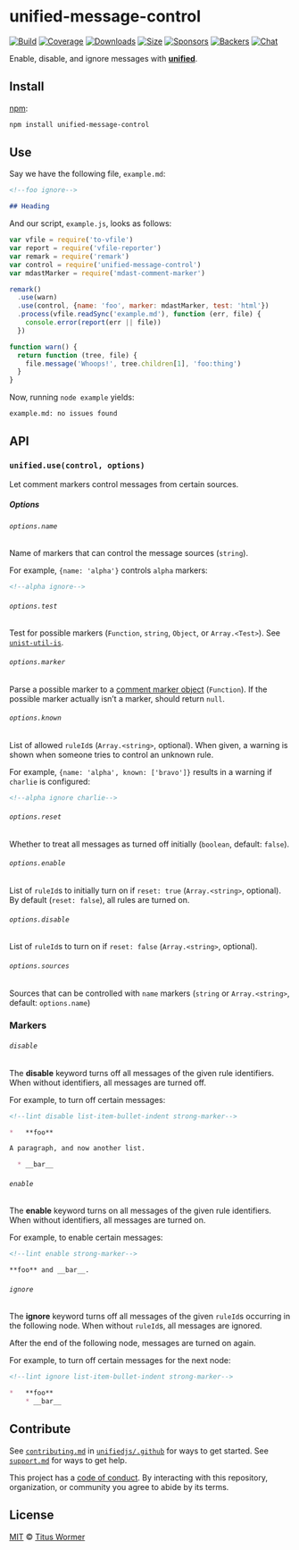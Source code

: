 # unified-message-control

[![Build][build-badge]][build]
[![Coverage][coverage-badge]][coverage]
[![Downloads][downloads-badge]][downloads]
[![Size][size-badge]][size]
[![Sponsors][sponsors-badge]][collective]
[![Backers][backers-badge]][collective]
[![Chat][chat-badge]][chat]

Enable, disable, and ignore messages with [**unified**][unified].

## Install

[npm][]:

```sh
npm install unified-message-control
```

## Use

Say we have the following file, `example.md`:

```markdown
<!--foo ignore-->

## Heading
```

And our script, `example.js`, looks as follows:

```js
var vfile = require('to-vfile')
var report = require('vfile-reporter')
var remark = require('remark')
var control = require('unified-message-control')
var mdastMarker = require('mdast-comment-marker')

remark()
  .use(warn)
  .use(control, {name: 'foo', marker: mdastMarker, test: 'html'})
  .process(vfile.readSync('example.md'), function (err, file) {
    console.error(report(err || file))
  })

function warn() {
  return function (tree, file) {
    file.message('Whoops!', tree.children[1], 'foo:thing')
  }
}
```

Now, running `node example` yields:

```markdown
example.md: no issues found
```

## API

### `unified.use(control, options)`

Let comment markers control messages from certain sources.

##### Options

###### `options.name`

Name of markers that can control the message sources (`string`).

For example, `{name: 'alpha'}` controls `alpha` markers:

```markdown
<!--alpha ignore-->
```

###### `options.test`

Test for possible markers (`Function`, `string`, `Object`, or `Array.<Test>`).
See [`unist-util-is`][test].

###### `options.marker`

Parse a possible marker to a [comment marker object][marker] (`Function`).
If the possible marker actually isn’t a marker, should return `null`.

###### `options.known`

List of allowed `ruleId`s (`Array.<string>`, optional).
When given, a warning is shown when someone tries to control an unknown rule.

For example, `{name: 'alpha', known: ['bravo']}` results in a warning if
`charlie` is configured:

```markdown
<!--alpha ignore charlie-->
```

###### `options.reset`

Whether to treat all messages as turned off initially (`boolean`, default:
`false`).

###### `options.enable`

List of `ruleId`s to initially turn on if `reset: true`
(`Array.<string>`, optional).
By default (`reset: false`), all rules are turned on.

###### `options.disable`

List of `ruleId`s to turn on if `reset: false` (`Array.<string>`, optional).

###### `options.sources`

Sources that can be controlled with `name` markers (`string` or
`Array.<string>`, default: `options.name`)

### Markers

###### `disable`

The **disable** keyword turns off all messages of the given rule identifiers.
When without identifiers, all messages are turned off.

For example, to turn off certain messages:

```markdown
<!--lint disable list-item-bullet-indent strong-marker-->

*   **foo**

A paragraph, and now another list.

  * __bar__
```

###### `enable`

The **enable** keyword turns on all messages of the given rule identifiers.
When without identifiers, all messages are turned on.

For example, to enable certain messages:

```markdown
<!--lint enable strong-marker-->

**foo** and __bar__.
```

###### `ignore`

The **ignore** keyword turns off all messages of the given `ruleId`s occurring
in the following node.
When without `ruleId`s, all messages are ignored.

After the end of the following node, messages are turned on again.

For example, to turn off certain messages for the next node:

```markdown
<!--lint ignore list-item-bullet-indent strong-marker-->

*   **foo**
    * __bar__
```

## Contribute

See [`contributing.md`][contributing] in [`unifiedjs/.github`][health] for ways
to get started.
See [`support.md`][support] for ways to get help.

This project has a [code of conduct][coc].
By interacting with this repository, organization, or community you agree to
abide by its terms.

## License

[MIT][license] © [Titus Wormer][author]

<!-- Definitions -->

[build-badge]: https://img.shields.io/travis/unifiedjs/unified-message-control.svg

[build]: https://travis-ci.org/unifiedjs/unified-message-control

[coverage-badge]: https://img.shields.io/codecov/c/github/unifiedjs/unified-message-control.svg

[coverage]: https://codecov.io/github/unifiedjs/unified-message-control

[downloads-badge]: https://img.shields.io/npm/dm/unified-message-control.svg

[downloads]: https://www.npmjs.com/package/unified-message-control

[size-badge]: https://img.shields.io/bundlephobia/minzip/unified-message-control.svg

[size]: https://bundlephobia.com/result?p=unified-message-control

[sponsors-badge]: https://opencollective.com/unified/sponsors/badge.svg

[backers-badge]: https://opencollective.com/unified/backers/badge.svg

[collective]: https://opencollective.com/unified

[chat-badge]: https://img.shields.io/badge/chat-spectrum-7b16ff.svg

[chat]: https://spectrum.chat/unified

[npm]: https://docs.npmjs.com/cli/install

[health]: https://github.com/unifiedjs/.github

[contributing]: https://github.com/unifiedjs/.github/blob/HEAD/contributing.md

[support]: https://github.com/unifiedjs/.github/blob/HEAD/support.md

[coc]: https://github.com/unifiedjs/.github/blob/HEAD/code-of-conduct.md

[license]: license

[author]: https://wooorm.com

[marker]: https://github.com/syntax-tree/mdast-comment-marker#marker

[unified]: https://github.com/unifiedjs/unified

[test]: https://github.com/syntax-tree/unist-util-is#api

